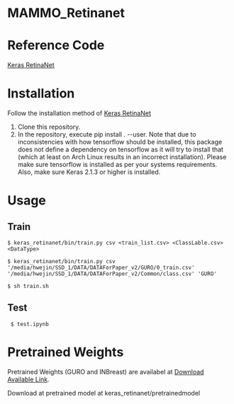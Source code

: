 # MAMMO_Retinanet


# Reference Code

[Keras RetinaNet](https://github.com/fizyr/keras-retinanet)

# Installation

Follow the installation method of [Keras RetinaNet](https://github.com/fizyr/keras-retinanet)


1. Clone this repository.
2. In the repository, execute pip install . --user. Note that due to inconsistencies with how tensorflow should be installed, this package does not define a dependency on tensorflow as it will try to install that (which at least on Arch Linux results in an incorrect installation). Please make sure tensorflow is installed as per your systems requirements. Also, make sure Keras 2.1.3 or higher is installed.



# Usage
## Train
    $ keras_retinanet/bin/train.py csv <train_list.csv> <ClassLable.csv> <DataType>

    $ keras_retinanet/bin/train.py csv '/media/hwejin/SSD_1/DATA/DATAForPaper_v2/GURO/0_train.csv' '/media/hwejin/SSD_1/DATA/DATAForPaper_v2/Common/class.csv' 'GURO'
    
    $ sh train.sh
    
## Test
     $ test.ipynb

# Pretrained Weights

Pretrained Weights (GURO and INBreast) are availabel at [Download Available Link](https://drive.google.com/open?id=12H5E07s3m3pcDtqDpDmWs0IpWt6CIUrb).

Download at pretrained model at keras_retinanet/pretrainedmodel
